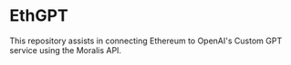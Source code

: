 # EthGPT

This repository assists in connecting Ethereum to OpenAI's Custom GPT service using the Moralis API.